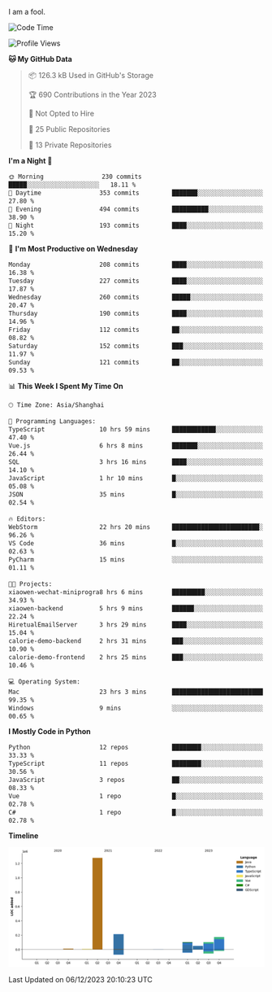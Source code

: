 I am a fool.

<!--START_SECTION:waka-->
![Code Time](http://img.shields.io/badge/Code%20Time-966%20hrs%2045%20mins-blue)

![Profile Views](http://img.shields.io/badge/Profile%20Views-0-blue)

**🐱 My GitHub Data** 

> 📦 126.3 kB Used in GitHub's Storage 
 > 
> 🏆 690 Contributions in the Year 2023
 > 
> 🚫 Not Opted to Hire
 > 
> 📜 25 Public Repositories 
 > 
> 🔑 13 Private Repositories 
 > 
**I'm a Night 🦉** 

```text
🌞 Morning                230 commits         █████░░░░░░░░░░░░░░░░░░░░   18.11 % 
🌆 Daytime                353 commits         ███████░░░░░░░░░░░░░░░░░░   27.80 % 
🌃 Evening                494 commits         ██████████░░░░░░░░░░░░░░░   38.90 % 
🌙 Night                  193 commits         ████░░░░░░░░░░░░░░░░░░░░░   15.20 % 
```
📅 **I'm Most Productive on Wednesday** 

```text
Monday                   208 commits         ████░░░░░░░░░░░░░░░░░░░░░   16.38 % 
Tuesday                  227 commits         ████░░░░░░░░░░░░░░░░░░░░░   17.87 % 
Wednesday                260 commits         █████░░░░░░░░░░░░░░░░░░░░   20.47 % 
Thursday                 190 commits         ████░░░░░░░░░░░░░░░░░░░░░   14.96 % 
Friday                   112 commits         ██░░░░░░░░░░░░░░░░░░░░░░░   08.82 % 
Saturday                 152 commits         ███░░░░░░░░░░░░░░░░░░░░░░   11.97 % 
Sunday                   121 commits         ██░░░░░░░░░░░░░░░░░░░░░░░   09.53 % 
```


📊 **This Week I Spent My Time On** 

```text
🕑︎ Time Zone: Asia/Shanghai

💬 Programming Languages: 
TypeScript               10 hrs 59 mins      ████████████░░░░░░░░░░░░░   47.40 % 
Vue.js                   6 hrs 8 mins        ███████░░░░░░░░░░░░░░░░░░   26.44 % 
SQL                      3 hrs 16 mins       ████░░░░░░░░░░░░░░░░░░░░░   14.10 % 
JavaScript               1 hr 10 mins        █░░░░░░░░░░░░░░░░░░░░░░░░   05.08 % 
JSON                     35 mins             █░░░░░░░░░░░░░░░░░░░░░░░░   02.54 % 

🔥 Editors: 
WebStorm                 22 hrs 20 mins      ████████████████████████░   96.26 % 
VS Code                  36 mins             █░░░░░░░░░░░░░░░░░░░░░░░░   02.63 % 
PyCharm                  15 mins             ░░░░░░░░░░░░░░░░░░░░░░░░░   01.11 % 

🐱‍💻 Projects: 
xiaowen-wechat-miniprogra8 hrs 6 mins        █████████░░░░░░░░░░░░░░░░   34.93 % 
xiaowen-backend          5 hrs 9 mins        ██████░░░░░░░░░░░░░░░░░░░   22.24 % 
HiretualEmailServer      3 hrs 29 mins       ████░░░░░░░░░░░░░░░░░░░░░   15.04 % 
calorie-demo-backend     2 hrs 31 mins       ███░░░░░░░░░░░░░░░░░░░░░░   10.90 % 
calorie-demo-frontend    2 hrs 25 mins       ███░░░░░░░░░░░░░░░░░░░░░░   10.46 % 

💻 Operating System: 
Mac                      23 hrs 3 mins       █████████████████████████   99.35 % 
Windows                  9 mins              ░░░░░░░░░░░░░░░░░░░░░░░░░   00.65 % 
```

**I Mostly Code in Python** 

```text
Python                   12 repos            ████████░░░░░░░░░░░░░░░░░   33.33 % 
TypeScript               11 repos            ████████░░░░░░░░░░░░░░░░░   30.56 % 
JavaScript               3 repos             ██░░░░░░░░░░░░░░░░░░░░░░░   08.33 % 
Vue                      1 repo              █░░░░░░░░░░░░░░░░░░░░░░░░   02.78 % 
C#                       1 repo              █░░░░░░░░░░░░░░░░░░░░░░░░   02.78 % 
```



**Timeline**

![Lines of Code chart](https://raw.githubusercontent.com/VeejaLiu/VeejaLiu/master/assets/bar_graph.png)


 Last Updated on 06/12/2023 20:10:23 UTC
<!--END_SECTION:waka-->
